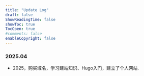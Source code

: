 ```yaml
---
title: "Update Log"
draft: false
ShowReadingTime: false
showToc: true
TocOpen: true
#comments: false
enableCopyright: false
---
```

### 2025.04

* 2025，购买域名，学习建站知识、Hugo入门，建立了个人网站.